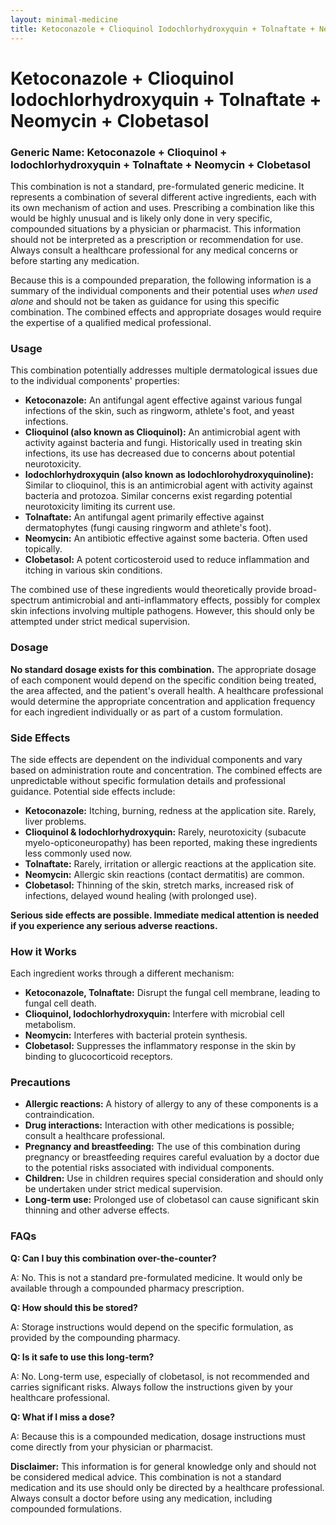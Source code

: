 ```yaml
---
layout: minimal-medicine
title: Ketoconazole + Clioquinol Iodochlorhydroxyquin + Tolnaftate + Neomycin + Clobetasol
---
```


# Ketoconazole + Clioquinol Iodochlorhydroxyquin + Tolnaftate + Neomycin + Clobetasol
### Generic Name: Ketoconazole + Clioquinol + Iodochlorhydroxyquin + Tolnaftate + Neomycin + Clobetasol


This combination is not a standard, pre-formulated generic medicine.  It represents a combination of several different active ingredients, each with its own mechanism of action and uses.  Prescribing a combination like this would be highly unusual and is likely only done in very specific, compounded situations by a physician or pharmacist.  This information should not be interpreted as a prescription or recommendation for use.  Always consult a healthcare professional for any medical concerns or before starting any medication.


Because this is a compounded preparation, the following information is a summary of the individual components and their potential uses *when used alone* and should not be taken as guidance for using this specific combination. The combined effects and appropriate dosages would require the expertise of a qualified medical professional.


### Usage

This combination potentially addresses multiple dermatological issues due to the individual components' properties:

* **Ketoconazole:** An antifungal agent effective against various fungal infections of the skin, such as ringworm, athlete's foot, and yeast infections.
* **Clioquinol (also known as Clioquinol):**  An antimicrobial agent with activity against bacteria and fungi. Historically used in treating skin infections, its use has decreased due to concerns about potential neurotoxicity.
* **Iodochlorhydroxyquin (also known as Iodochlorohydroxyquinoline):**  Similar to clioquinol, this is an antimicrobial agent with activity against bacteria and protozoa.  Similar concerns exist regarding potential neurotoxicity limiting its current use.
* **Tolnaftate:**  An antifungal agent primarily effective against dermatophytes (fungi causing ringworm and athlete's foot).
* **Neomycin:** An antibiotic effective against some bacteria. Often used topically.
* **Clobetasol:** A potent corticosteroid used to reduce inflammation and itching in various skin conditions.


The combined use of these ingredients would theoretically provide broad-spectrum antimicrobial and anti-inflammatory effects, possibly for complex skin infections involving multiple pathogens. However, this should only be attempted under strict medical supervision.


### Dosage

**No standard dosage exists for this combination.** The appropriate dosage of each component would depend on the specific condition being treated, the area affected, and the patient's overall health.  A healthcare professional would determine the appropriate concentration and application frequency for each ingredient individually or as part of a custom formulation.


### Side Effects

The side effects are dependent on the individual components and vary based on administration route and concentration.  The combined effects are unpredictable without specific formulation details and professional guidance. Potential side effects include:

* **Ketoconazole:** Itching, burning, redness at the application site. Rarely, liver problems.
* **Clioquinol & Iodochlorhydroxyquin:**  Rarely, neurotoxicity (subacute myelo-opticoneuropathy) has been reported, making these ingredients less commonly used now.
* **Tolnaftate:**  Rarely, irritation or allergic reactions at the application site.
* **Neomycin:** Allergic skin reactions (contact dermatitis) are common.
* **Clobetasol:** Thinning of the skin, stretch marks, increased risk of infections, delayed wound healing (with prolonged use).


**Serious side effects are possible. Immediate medical attention is needed if you experience any serious adverse reactions.**


### How it Works

Each ingredient works through a different mechanism:

* **Ketoconazole, Tolnaftate:** Disrupt the fungal cell membrane, leading to fungal cell death.
* **Clioquinol, Iodochlorhydroxyquin:** Interfere with microbial cell metabolism.
* **Neomycin:** Interferes with bacterial protein synthesis.
* **Clobetasol:**  Suppresses the inflammatory response in the skin by binding to glucocorticoid receptors.


### Precautions

* **Allergic reactions:**  A history of allergy to any of these components is a contraindication.
* **Drug interactions:**  Interaction with other medications is possible; consult a healthcare professional.
* **Pregnancy and breastfeeding:** The use of this combination during pregnancy or breastfeeding requires careful evaluation by a doctor due to the potential risks associated with individual components.
* **Children:** Use in children requires special consideration and should only be undertaken under strict medical supervision.
* **Long-term use:** Prolonged use of clobetasol can cause significant skin thinning and other adverse effects.


### FAQs

**Q: Can I buy this combination over-the-counter?**

A: No. This is not a standard pre-formulated medicine.  It would only be available through a compounded pharmacy prescription.

**Q: How should this be stored?**

A: Storage instructions would depend on the specific formulation, as provided by the compounding pharmacy.

**Q: Is it safe to use this long-term?**

A: No.  Long-term use, especially of clobetasol, is not recommended and carries significant risks.  Always follow the instructions given by your healthcare professional.

**Q: What if I miss a dose?**

A: Because this is a compounded medication, dosage instructions must come directly from your physician or pharmacist.



**Disclaimer:** This information is for general knowledge only and should not be considered medical advice.  This combination is not a standard medication and its use should only be directed by a healthcare professional.  Always consult a doctor before using any medication, including compounded formulations.
